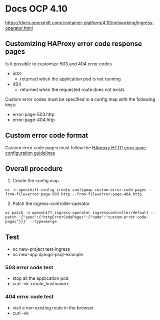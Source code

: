 # Docs OCP 4.10 
https://docs.openshift.com/container-platform/4.10/networking/ingress-operator.html

## Customizing HAProxy error code response pages

Is it possible to customize 503 and 404 error codes

- 503
  - returned when the application pod is not running
- 404
  - returned when the requested route does not exists

Custom error codes must be specified in a config map with the following keys:

- error-page-503.http
- error-page-404.http

## Custom error code format

Custom error code pages must follow the [HAproxy HTTP error page configuration guidelines](https://www.haproxy.com/documentation/hapee/latest/configuration/config-sections/http-errors/)


## Overall procedure 

1) Create the config map

```
oc -n openshift-config create configmap custom-error-code-pages --from-file=error-page-503.http --from-file=error-page-404.http
```

2) Patch the ingress-controller-operator

```
oc patch -n openshift-ingress-operator ingresscontroller/default --patch '{"spec":{"httpErrorCodePages":{"name":"custom-error-code-pages"}}}' --type=merge
```

## Test

-  oc new-project test-ingress
-  oc new-app django-psql-example

### 503 error code test

- stop all the application pod
- curl -vk <route_hostname>

### 404 error code test

- visit a non existing route in the browser
- curl -vk <non-existing-route>

